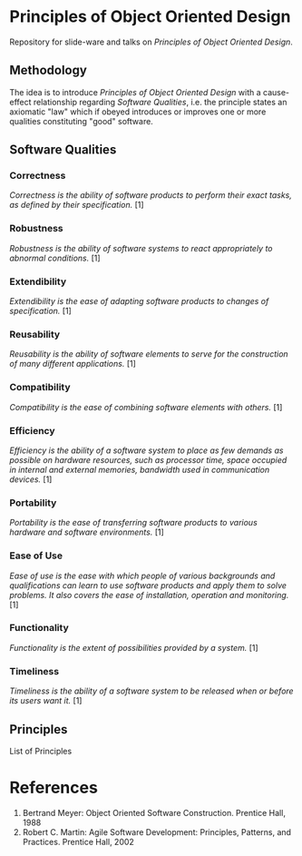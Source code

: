 # Principles of Object Oriented Design
Repository for slide-ware and talks on _Principles of Object Oriented Design_.

## Methodology

The idea is to introduce _Principles of Object Oriented Design_ with a cause-effect relationship regarding _Software Qualities_, i.e. the principle states an axiomatic "law" which if obeyed introduces or improves one or more qualities constituting "good" software.

## Software Qualities

### Correctness
_Correctness is the ability of software products to perform their exact tasks, as defined by their specification._ [1]

### Robustness
_Robustness is the ability of software systems to react appropriately to abnormal conditions._ [1]

### Extendibility
_Extendibility is the ease of adapting software products to changes of specification._ [1]

### Reusability
_Reusability is the ability of software elements to serve for the construction of many different applications._ [1]

### Compatibility
_Compatibility is the ease of combining software elements with others._ [1]

### Efficiency
_Efficiency is the ability of a software system to place as few demands as possible on hardware resources, such as processor time, space occupied in internal and external memories, bandwidth used in communication devices._ [1]

### Portability
_Portability is the ease of transferring software products to various hardware and software environments._ [1]

### Ease of Use
_Ease of use is the ease with which people of various backgrounds and qualifications can learn to use software products and apply them to solve problems. It also covers the ease of installation, operation and monitoring._ [1]

### Functionality
_Functionality is the extent of possibilities provided by a system._ [1]

### Timeliness
_Timeliness is the ability of a software system to be released when or before its users want it._ [1]

## Principles

List of Principles

# References

1. Bertrand Meyer: Object Oriented Software Construction. Prentice Hall, 1988
2. Robert C. Martin: Agile Software Development: Principles, Patterns, and Practices. Prentice Hall, 2002